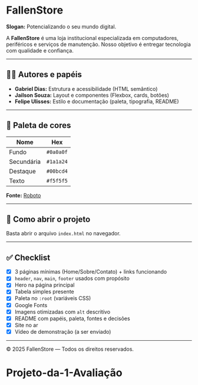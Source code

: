 # FallenStore

**Slogan:** Potencializando o seu mundo digital.

A **FallenStore** é uma loja institucional especializada em computadores, periféricos e serviços de manutenção. Nosso objetivo é entregar tecnologia com qualidade e confiança.

---

## 👩‍💻 Autores e papéis
- **Gabriel Dias:** Estrutura e acessibilidade (HTML semântico)
- **Jailson Souza:** Layout e componentes (Flexbox, cards, botões)
- **Felipe Ulisses:** Estilo e documentação (paleta, tipografia, README)

---

## 🎨 Paleta de cores
| Nome | Hex |
|------|-----|
| Fundo | `#0a0a0f` |
| Secundária | `#1a1a24` |
| Destaque | `#00bcd4` |
| Texto | `#f5f5f5` |

**Fonte:** [Roboto](https://fonts.google.com/specimen/Roboto)

---

## 🚀 Como abrir o projeto
Basta abrir o arquivo `index.html` no navegador.

---

## ✅ Checklist
- [x] 3 páginas mínimas (Home/Sobre/Contato) + links funcionando  
- [x] `header`, `nav`, `main`, `footer` usados com propósito  
- [x] Hero na página principal  
- [x] Tabela simples presente  
- [x] Paleta no `:root` (variáveis CSS)  
- [x] Google Fonts  
- [x] Imagens otimizadas com `alt` descritivo  
- [x] README com papéis, paleta, fontes e decisões  
- [x] Site no ar  
- [x] Vídeo de demonstração (a ser enviado)

---

© 2025 FallenStore — Todos os direitos reservados.
# Projeto-da-1-Avaliação
